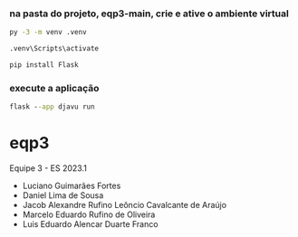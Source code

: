 ### na pasta do projeto, eqp3-main, crie e ative o ambiente virtual
```cmd
py -3 -m venv .venv
```

```cmd
.venv\Scripts\activate
```

```cmd
pip install Flask
```
### execute a aplicação
```cmd
flask --app djavu run 
```






# eqp3
Equipe 3 - ES 2023.1
- Luciano Guimarães Fortes
- Daniel Lima de Sousa
- Jacob Alexandre Rufino Leôncio Cavalcante de Araújo
- Marcelo Eduardo Rufino de Oliveira 
- Luis Eduardo Alencar Duarte Franco
